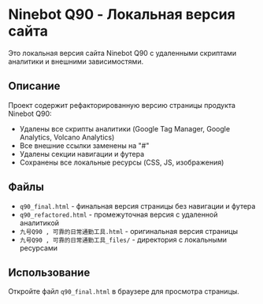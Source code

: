 # Ninebot Q90 - Локальная версия сайта

Это локальная версия сайта Ninebot Q90 с удаленными скриптами аналитики и внешними зависимостями.

## Описание

Проект содержит рефакторированную версию страницы продукта Ninebot Q90:
- Удалены все скрипты аналитики (Google Tag Manager, Google Analytics, Volcano Analytics)
- Все внешние ссылки заменены на "#"
- Удалены секции навигации и футера
- Сохранены все локальные ресурсы (CSS, JS, изображения)

## Файлы

- `q90_final.html` - финальная версия страницы без навигации и футера
- `q90_refactored.html` - промежуточная версия с удаленной аналитикой
- `九号Q90 , 可靠的日常通勤工具.html` - оригинальная версия страницы
- `九号Q90 , 可靠的日常通勤工具_files/` - директория с локальными ресурсами

## Использование

Откройте файл `q90_final.html` в браузере для просмотра страницы.
